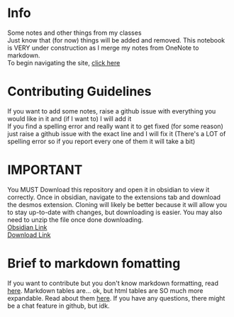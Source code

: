 
# Info
Some notes and other things from my classes<br>
Just know that (for now) things will be added and removed. This notebook is VERY under construction as I merge my notes from OneNote to markdown.<br>
To begin navigating the site, [click here](www.robertoman37.github.io/directory)

# Contributing Guidelines
If you want to add some notes, raise a github issue with everything you would like in it and (if I want to) I will add it<br>
If you find a spelling error and really want it to get fixed (for some reason) just raise a github issue with the exact line and I will fix it (There's a LOT of spelling error so if you report every one of them it will take a bit)

# **IMPORTANT**
You MUST Download this repository and open it in obsidian to view it correctly. Once in obsidian, navigate to the extensions tab and download the desmos extension. Cloning will likely be better because it will allow you to stay up-to-date with changes, but downloading is easier. You may also need to unzip the file once done downloading.<br>
[Obsidian Link](https://obsidian.md/)<br>
[Download Link](https://github.com/robertoman37/school-stuff/archive/refs/heads/main.zip)
# Brief to markdown fomatting
If you want to contribute but you don't know markdown formatting, read [here](https://docs.github.com/en/get-started/writing-on-github/getting-started-with-writing-and-formatting-on-github/about-writing-and-formatting-on-github). Markdown tables are... ok, but html tables are SO much more expandable. Read about them [here](https://www.w3schools.com/html/html_tables.asp). If you have any questions, there might be a chat feature in github, but idk.